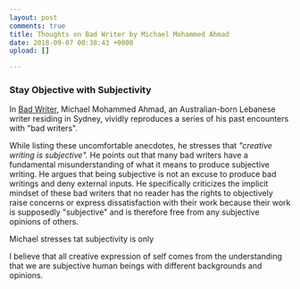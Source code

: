 ```yaml
---
layout: post
comments: true
title: Thoughts on Bad Writer by Michael Mohammed Ahmad
date: 2018-09-07 00:38:43 +0000
upload: []

---
```

### Stay Objective with Subjectivity

In [Bad Writer](https://sydneyreviewofbooks.com/bad-writer/), Michael Mohammed Ahmad, an Australian-born Lebanese writer residing in Sydney, vividly reproduces a series of his past encounters with "bad writers". 

While listing these uncomfortable anecdotes, he stresses that _"creative writing is subjective"._ He points out that many bad writers have a fundamental misunderstanding of what it means to produce subjective writing. He argues that being subjective is not an excuse to produce bad writings and deny external inputs. He specifically criticizes the implicit mindset of these bad writers that no reader has the rights to objectively raise concerns or express dissatisfaction with their work because their work is supposedly "subjective" and is therefore free from any subjective opinions of others.

Michael stresses tat subjectivity is only 

I believe that all creative expression of self comes from the understanding that we are subjective human beings with different backgrounds and opinions. 